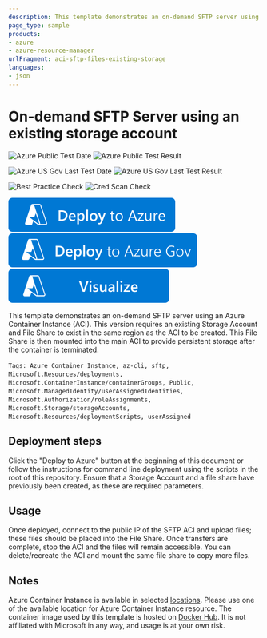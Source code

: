 ```yaml
---
description: This template demonstrates an on-demand SFTP server using an Azure Container Instance (ACI).
page_type: sample
products:
- azure
- azure-resource-manager
urlFragment: aci-sftp-files-existing-storage
languages:
- json
---
```

# On-demand SFTP Server using an existing storage account

![Azure Public Test Date](https://azurequickstartsservice.blob.core.windows.net/badges/quickstarts/microsoft.containerinstance/aci-sftp-files-existing-storage/PublicLastTestDate.svg)
![Azure Public Test Result](https://azurequickstartsservice.blob.core.windows.net/badges/quickstarts/microsoft.containerinstance/aci-sftp-files-existing-storage/PublicDeployment.svg)

![Azure US Gov Last Test Date](https://azurequickstartsservice.blob.core.windows.net/badges/quickstarts/microsoft.containerinstance/aci-sftp-files-existing-storage/FairfaxLastTestDate.svg)
![Azure US Gov Last Test Result](https://azurequickstartsservice.blob.core.windows.net/badges/quickstarts/microsoft.containerinstance/aci-sftp-files-existing-storage/FairfaxDeployment.svg)

![Best Practice Check](https://azurequickstartsservice.blob.core.windows.net/badges/quickstarts/microsoft.containerinstance/aci-sftp-files-existing-storage/BestPracticeResult.svg)
![Cred Scan Check](https://azurequickstartsservice.blob.core.windows.net/badges/quickstarts/microsoft.containerinstance/aci-sftp-files-existing-storage/CredScanResult.svg)

[![Deploy To Azure](https://raw.githubusercontent.com/Azure/azure-quickstart-templates/master/1-CONTRIBUTION-GUIDE/images/deploytoazure.svg?sanitize=true)](https://portal.azure.com/#create/Microsoft.Template/uri/https%3A%2F%2Fraw.githubusercontent.com%2FAzure%2Fazure-quickstart-templates%2Fmaster%2Fquickstarts%2Fmicrosoft.containerinstance%2Faci-sftp-files-existing-storage%2Fazuredeploy.json)
[![Deploy To Azure US Gov](https://raw.githubusercontent.com/Azure/azure-quickstart-templates/master/1-CONTRIBUTION-GUIDE/images/deploytoazuregov.svg?sanitize=true)](https://portal.azure.us/#create/Microsoft.Template/uri/https%3A%2F%2Fraw.githubusercontent.com%2FAzure%2Fazure-quickstart-templates%2Fmaster%2Fquickstarts%2Fmicrosoft.containerinstance%2Faci-sftp-files-existing-storage%2Fazuredeploy.json)
[![Visualize](https://raw.githubusercontent.com/Azure/azure-quickstart-templates/master/1-CONTRIBUTION-GUIDE/images/visualizebutton.svg?sanitize=true)](http://armviz.io/#/?load=https%3A%2F%2Fraw.githubusercontent.com%2FAzure%2Fazure-quickstart-templates%2Fmaster%2Fquickstarts%2Fmicrosoft.containerinstance%2Faci-sftp-files-existing-storage%2Fazuredeploy.json)

This template demonstrates an on-demand SFTP server using an Azure Container Instance (ACI). This version requires an existing Storage Account and File Share to exist in the same region as the ACI to be created. This File Share is then mounted into the main ACI to provide persistent storage after the container is terminated.

`Tags: Azure Container Instance, az-cli, sftp, Microsoft.Resources/deployments, Microsoft.ContainerInstance/containerGroups, Public, Microsoft.ManagedIdentity/userAssignedIdentities, Microsoft.Authorization/roleAssignments, Microsoft.Storage/storageAccounts, Microsoft.Resources/deploymentScripts, userAssigned`

## Deployment steps

Click the "Deploy to Azure" button at the beginning of this document or follow the instructions for command line deployment using the scripts in the root of this repository. Ensure that a Storage Account and a file share have previously been created, as these are required parameters.

## Usage

Once deployed, connect to the public IP of the SFTP ACI and upload files; these files should be placed into the File Share. Once transfers are complete, stop the ACI and the files will remain accessible. You can delete/recreate the ACI and mount the same file share to copy more files.

## Notes

Azure Container Instance is available in selected [locations](https://learn.microsoft.com/azure/container-instances/container-instances-quotas#region-availability). Please use one of the available location for Azure Container Instance resource.
The container image used by this template is hosted on [Docker Hub](https://hub.docker.com/r/atmoz/sftp). It is not affiliated with Microsoft in any way, and usage is at your own risk.

